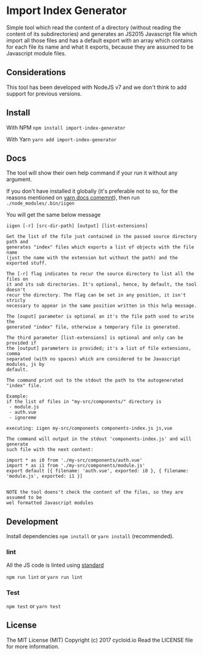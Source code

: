 Import Index Generator
======================

Simple tool which read the content of a directory (without reading the content of its subdirectories) and generates an JS2015 Javascript file which import all those files and has a default export with an array which contains for each file its name and what it exports, because they are assumed to be Javascript module files.

## Considerations

This tool has been developed with NodeJS v7 and we don't think to add support for previous versions.

## Install

With NPM
`npm install import-index-generator`

With Yarn
`yarn add import-index-generator`

## Docs

The tool will show their own help command if your run it without any argument.

If you don't have installed it globally (it's preferable not to so, for the reasons mentioned on [yarn docs comemnt](https://yarnpkg.com/en/docs/cli/add#toc-caveats)), then run `./node_modules/.bin/iigen`

You will get the same below message

```
iigen [-r] [src-dir-path] [output] [list-extensions]

Get the list of the file just contained in the passed source directory path and
generates "index" files which exports a list of objects with the file name
(just the name with the extension but without the path) and the exported stuff.

The [-r] flag indicates to recur the source directory to list all the files on
it and its sub directories. It's optional, hence, by default, the tool doesn't
recur the directory. The flag can be set in any position, it isn't stricly
necessary to appear in the same position written in this help message.

The [ouput] parameter is optional an it's the file path used to write the
generated "index" file, otherwise a temporary file is generated.

The third parameter [list-extensions] is optional and only can be provided if
the [output] parameters is provided; it's a list of file extensions, comma
separated (with no spaces) which are considered to be Javascript modules, js by
default.

The command print out to the stdout the path to the autogenerated "index" file.

Example:
if the list of files in "my-src/components/" directory is
 - module.js
 - auth.vue
 - ignoreme

executing: iigen my-src/components components-index.js js,vue

The command will output in the stdout 'components-index.js' and will generate
such file with the next content:

import * as i0 from './my-src/components/auth.vue'
import * as i1 from './my-src/components/module.js'
export default [{ filename: 'auth.vue', exported: i0 }, { filename: 'module.js', exported: i1 }]


NOTE the tool doens't check the content of the files, so they are assumed to be
wel formatted Javascript modules
```

## Development

Install dependencies `npm install` or `yarn install` (recommended).

### lint
All the JS code is linted using [standard](https://github.com/feross/standard)

`npm run lint` or `yarn run lint`

### Test

`npm test` or `yarn test`

## License

The MIT License (MIT)
Copyright (c) 2017 cycloid.io
Read the LICENSE file for more information.
